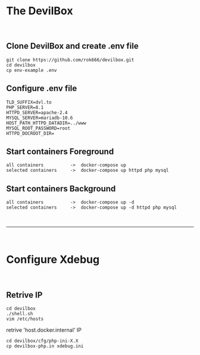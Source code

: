 <h1>The DevilBox</h1>

<br>

<h2>Clone DevilBox and create .env file</h2>

```
git clone https://github.com/rok666/devilbox.git
cd devilbox
cp env-example .env
```

<h2>Configure .env file</h2>

```
TLD_SUFFIX=dvl.to
PHP_SERVER=8.1
HTTPD_SERVER=apache-2.4
MYSQL_SERVER=mariadb-10.6
HOST_PATH_HTTPD_DATADIR=../www
MYSQL_ROOT_PASSWORD=root
HTTPD_DOCROOT_DIR=
```

<h2>Start containers Foreground</h2>

```
all containers          ->  docker-compose up
selected containers     ->  docker-compose up httpd php mysql
```

<h2>Start containers Background</h2>

```
all containers          ->  docker-compose up -d
selected containers     ->  docker-compose up -d httpd php mysql
```

<br>

---

<br>

<h1>Configure Xdebug</h1>

<br>

<h2>Retrive  IP</h2>

```
cd devilbox
./shell.sh
vim /etc/hosts

```

<p>retrive 'host.docker.internal' IP</p>

```
cd devilbox/cfg/php-ini-X.X
cp devilbox-php.in xdebug.ini
```



